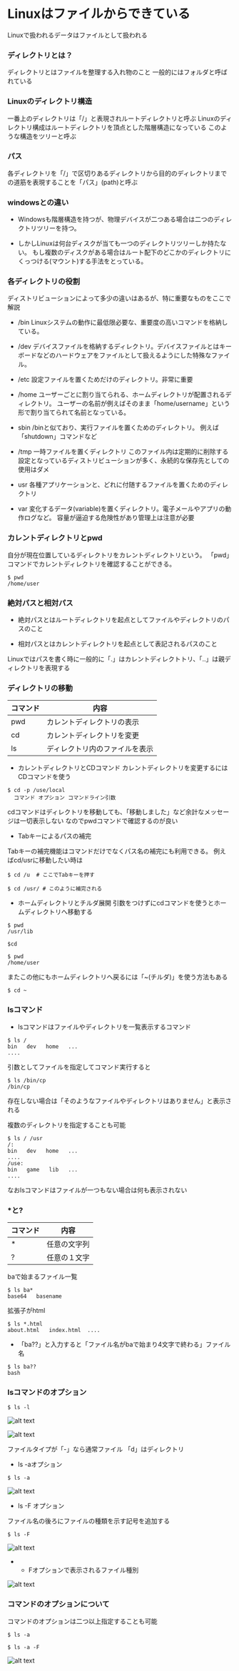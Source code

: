 # Linuxはファイルからできている

Linuxで扱われるデータはファイルとして扱われる

### ディレクトリとは？
ディレクトリとはファイルを整理する入れ物のこと
一般的にはフォルダと呼ばれている

### Linuxのディレクトリ構造
一番上のディレクトリは「/」と表現されルートディレクトリと呼ぶ
Linuxのディレクトリ構成はルートディレクトリを頂点とした階層構造になっている
このような構造をツリーと呼ぶ

### パス
各ディレクトリを「/」で区切りあるディレクトリから目的のディレクトリまでの道筋を表現することを「パス」(path)と呼ぶ

### windowsとの違い

- Windowsも階層構造を持つが、物理デバイスが二つある場合は二つのディレクトリツリーを持つ。

- しかしLinuxは何台ディスクが当ても一つのディレクトリツリーしか持たない。
もし複数のディスクがある場合はルート配下のどこかのディレクトリにくっつける(マウント)する手法をとっている。

### 各ディレクトリの役割
ディストリビューションによって多少の違いはあるが、特に重要なものをここで解説

- /bin
Linuxシステムの動作に最低限必要な、重要度の高いコマンドを格納している。

- /dev
デバイスファイルを格納するディレクトリ。デバイスファイルとはキーボードなどのハードウェアをファイルとして扱えるようにした特殊なファイル。

- /etc
設定ファイルを置くためだけのディレクトリ。非常に重要

- /home
ユーザーごとに割り当てられる、ホームディレクトリが配置されるディレクトリ。
ユーザーの名前が例えばそのまま「home/username」という形で割り当てられて名前となっている。

- sbin
/binと似ており、実行ファイルを置くためのディレクトリ。
例えば「shutdown」コマンドなど

- /tmp
一時ファイルを置くディレクトリ
このファイル内は定期的に削除する設定となっているディストリビューションが多く、永続的な保存先としての使用はダメ

- usr
各種アプリケーションと、どれに付随するファイルを置くためのディレクトリ

- var
変化するデータ(variable)を置くディレクトリ。電子メールやアプリの動作ログなど。
容量が逼迫する危険性があり管理上は注意が必要

### カレントディレクトリとpwd
自分が現在位置しているディレクトリをカレントディレクトリという。
「pwd」コマンドでカレントディレクトリを確認することができる。

```
$ pwd
/home/user

```

### 絶対パスと相対パス

- 絶対パスとはルートディレクトリを起点としてファイルやディレクトリのパスのこと

- 相対パスとはカレントディレクトリを起点として表記されるパスのこと

Linuxではパスを書く時に一般的に「.」はカレントディレクトトリ、「..」は親ディレクトリを表現する

### ディレクトリの移動

|コマンド|内容|
|---|---|
|pwd|カレントディレクトリの表示|
|cd|カレントディレクトリを変更|
|ls|ディレクトリ内のファイルを表示|

- カレントディレクトリとCDコマンド
カレントディレクトリを変更するにはCDコマンドを使う

```
$ cd -p /use/local
  コマンド オプション コマンドライン引数

```

cdコマンドはディレクトリを移動しても、「移動しました」など余計なメッセージは一切表示しない
なのでpwdコマンドで確認するのが良い

- Tabキーによるパスの補完

Tabキーの補完機能はコマンドだけでなくパス名の補完にも利用できる。
例えばcd/usrに移動したい時は

```
$ cd /u  # ここでTabキーを押す

$ cd /usr/ # このように補完される

```

- ホームディレクトリとチルダ展開
引数をつけずにcdコマンドを使うとホームディレクトリへ移動する

```
$ pwd
/usr/lib

$cd

$ pwd
/home/user
```

またこの他にもホームディレクトリへ戻るには「~(チルダ)」を使う方法もある

```
$ cd ~
```

### lsコマンド

- lsコマンドはファイルやディレクトリを一覧表示するコマンド

```
$ ls /
bin   dev   home   ...
....
```

引数としてファイルを指定してコマンド実行すると

```
$ ls /bin/cp
/bin/cp
```
存在しない場合は「そのようなファイルやディレクトリはありません」と表示される

複数のディレクトリを指定することも可能

```
$ ls / /usr
/:
bin   dev   home   ...
....
/use:
bin   game   lib   ...
....
```

なおlsコマンドはファイルが一つもない場合は何も表示されない

### *と?

|コマンド|内容|
|---|---|
|*|任意の文字列|
|?|任意の１文字|

baで始まるファイル一覧

```
$ ls ba*
base64   basename
```

拡張子がhtml

```
$ ls *.html
about.html   index.html  ....
```

- 「ba??」と入力すると「ファイル名がbaで始まり4文字で終わる」ファイル名

```
$ ls ba??
bash
```

### lsコマンドのオプション

```
$ ls -l

```

![alt text](image.png)

![alt text](image-1.png)

ファイルタイプが「-」なら通常ファイル
「d」はディレクトリ

- ls -aオプション

```
$ ls -a
```

![alt text](image-2.png)

- ls -F オプション

ファイル名の後ろにファイルの種類を示す記号を追加する

```
$ ls -F
```

![alt text](image-3.png)

- - Fオプションで表示されるファイル種別

![alt text](image-4.png)

### コマンドのオプションについて

コマンドのオプションは二つ以上指定することも可能

```
$ ls -a

$ ls -a -F
```

![alt text](image-5.png)

